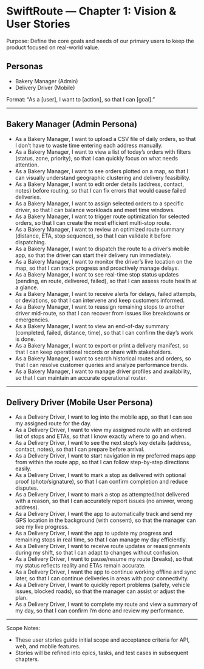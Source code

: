 # SwiftRoute — Chapter 1: Vision & User Stories

Purpose: Define the core goals and needs of our primary users to keep the product focused on real-world value.

## Personas

- Bakery Manager (Admin)
- Delivery Driver (Mobile)

Format: “As a [user], I want to [action], so that I can [goal].”

---

## Bakery Manager (Admin Persona)

- As a Bakery Manager, I want to upload a CSV file of daily orders, so that I don’t have to waste time entering each address manually.
- As a Bakery Manager, I want to view a list of today’s orders with filters (status, zone, priority), so that I can quickly focus on what needs attention.
- As a Bakery Manager, I want to see orders plotted on a map, so that I can visually understand geographic clustering and delivery feasibility.
- As a Bakery Manager, I want to edit order details (address, contact, notes) before routing, so that I can fix errors that would cause failed deliveries.
- As a Bakery Manager, I want to assign selected orders to a specific driver, so that I can balance workloads and meet time windows.
- As a Bakery Manager, I want to trigger route optimization for selected orders, so that I can create the most efficient multi-stop route.
- As a Bakery Manager, I want to review an optimized route summary (distance, ETA, stop sequence), so that I can validate it before dispatching.
- As a Bakery Manager, I want to dispatch the route to a driver’s mobile app, so that the driver can start their delivery run immediately.
- As a Bakery Manager, I want to monitor the driver’s live location on the map, so that I can track progress and proactively manage delays.
- As a Bakery Manager, I want to see real-time stop status updates (pending, en route, delivered, failed), so that I can assess route health at a glance.
- As a Bakery Manager, I want to receive alerts for delays, failed attempts, or deviations, so that I can intervene and keep customers informed.
- As a Bakery Manager, I want to reassign remaining stops to another driver mid-route, so that I can recover from issues like breakdowns or emergencies.
- As a Bakery Manager, I want to view an end-of-day summary (completed, failed, distance, time), so that I can confirm the day’s work is done.
- As a Bakery Manager, I want to export or print a delivery manifest, so that I can keep operational records or share with stakeholders.
- As a Bakery Manager, I want to search historical routes and orders, so that I can resolve customer queries and analyze performance trends.
- As a Bakery Manager, I want to manage driver profiles and availability, so that I can maintain an accurate operational roster.

---

## Delivery Driver (Mobile User Persona)

- As a Delivery Driver, I want to log into the mobile app, so that I can see my assigned route for the day.
- As a Delivery Driver, I want to view my assigned route with an ordered list of stops and ETAs, so that I know exactly where to go and when.
- As a Delivery Driver, I want to see the next stop’s key details (address, contact, notes), so that I can prepare before arrival.
- As a Delivery Driver, I want to start navigation in my preferred maps app from within the route app, so that I can follow step-by-step directions easily.
- As a Delivery Driver, I want to mark a stop as delivered with optional proof (photo/signature), so that I can confirm completion and reduce disputes.
- As a Delivery Driver, I want to mark a stop as attempted/not delivered with a reason, so that I can accurately report issues (no answer, wrong address).
- As a Delivery Driver, I want the app to automatically track and send my GPS location in the background (with consent), so that the manager can see my live progress.
- As a Delivery Driver, I want the app to update my progress and remaining stops in real time, so that I can manage my day efficiently.
- As a Delivery Driver, I want to receive route updates or reassignments during my shift, so that I can adapt to changes without confusion.
- As a Delivery Driver, I want to pause/resume my route (breaks), so that my status reflects reality and ETAs remain accurate.
- As a Delivery Driver, I want the app to continue working offline and sync later, so that I can continue deliveries in areas with poor connectivity.
- As a Delivery Driver, I want to quickly report problems (safety, vehicle issues, blocked roads), so that the manager can assist or adjust the plan.
- As a Delivery Driver, I want to complete my route and view a summary of my day, so that I can confirm I’m done and review my performance.

---

Scope Notes:

- These user stories guide initial scope and acceptance criteria for API, web, and mobile features.
- Stories will be refined into epics, tasks, and test cases in subsequent chapters.
